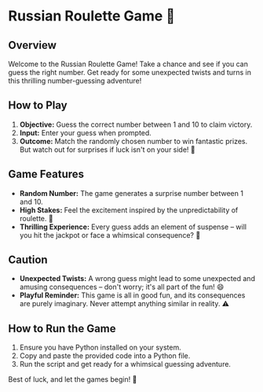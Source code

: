 # Russian Roulette Game 🎲

## Overview

Welcome to the Russian Roulette Game! Take a chance and see if you can guess the right number. Get ready for some unexpected twists and turns in this thrilling number-guessing adventure!

## How to Play

1. **Objective:** Guess the correct number between 1 and 10 to claim victory.
2. **Input:** Enter your guess when prompted.
3. **Outcome:** Match the randomly chosen number to win fantastic prizes. But watch out for surprises if luck isn't on your side! 🌟

## Game Features

- **Random Number:** The game generates a surprise number between 1 and 10.
- **High Stakes:** Feel the excitement inspired by the unpredictability of roulette. 🎢
- **Thrilling Experience:** Every guess adds an element of suspense – will you hit the jackpot or face a whimsical consequence? 🤔

## Caution

- **Unexpected Twists:** A wrong guess might lead to some unexpected and amusing consequences – don't worry; it's all part of the fun! 😄
- **Playful Reminder:** This game is all in good fun, and its consequences are purely imaginary. Never attempt anything similar in reality. ⚠️

## How to Run the Game

1. Ensure you have Python installed on your system.
2. Copy and paste the provided code into a Python file.
3. Run the script and get ready for a whimsical guessing adventure.

Best of luck, and let the games begin! 🚀
